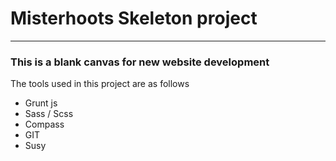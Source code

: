 # Misterhoots Skeleton project
---

### This is a blank canvas for new website development

The tools used in this project are as follows

- Grunt js
- Sass / Scss
- Compass
- GIT
- Susy
